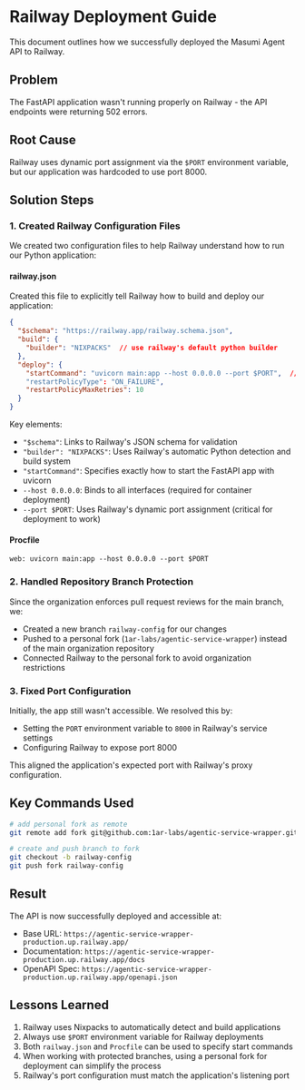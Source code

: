 # Railway Deployment Guide

This document outlines how we successfully deployed the Masumi Agent API to Railway.

## Problem
The FastAPI application wasn't running properly on Railway - the API endpoints were returning 502 errors.

## Root Cause
Railway uses dynamic port assignment via the `$PORT` environment variable, but our application was hardcoded to use port 8000.

## Solution Steps

### 1. Created Railway Configuration Files

We created two configuration files to help Railway understand how to run our Python application:

#### railway.json
Created this file to explicitly tell Railway how to build and deploy our application:
```json
{
  "$schema": "https://railway.app/railway.schema.json",
  "build": {
    "builder": "NIXPACKS"  // use railway's default python builder
  },
  "deploy": {
    "startCommand": "uvicorn main:app --host 0.0.0.0 --port $PORT",  // key: use $PORT variable
    "restartPolicyType": "ON_FAILURE",
    "restartPolicyMaxRetries": 10
  }
}
```

Key elements:
- `"$schema"`: Links to Railway's JSON schema for validation
- `"builder": "NIXPACKS"`: Uses Railway's automatic Python detection and build system
- `"startCommand"`: Specifies exactly how to start the FastAPI app with uvicorn
- `--host 0.0.0.0`: Binds to all interfaces (required for container deployment)
- `--port $PORT`: Uses Railway's dynamic port assignment (critical for deployment to work)

#### Procfile
```
web: uvicorn main:app --host 0.0.0.0 --port $PORT
```

### 2. Handled Repository Branch Protection

Since the organization enforces pull request reviews for the main branch, we:
- Created a new branch `railway-config` for our changes
- Pushed to a personal fork (`1ar-labs/agentic-service-wrapper`) instead of the main organization repository
- Connected Railway to the personal fork to avoid organization restrictions

### 3. Fixed Port Configuration

Initially, the app still wasn't accessible. We resolved this by:
- Setting the `PORT` environment variable to `8000` in Railway's service settings
- Configuring Railway to expose port 8000

This aligned the application's expected port with Railway's proxy configuration.

## Key Commands Used

```bash
# add personal fork as remote
git remote add fork git@github.com:1ar-labs/agentic-service-wrapper.git

# create and push branch to fork
git checkout -b railway-config
git push fork railway-config
```

## Result

The API is now successfully deployed and accessible at:
- Base URL: `https://agentic-service-wrapper-production.up.railway.app/`
- Documentation: `https://agentic-service-wrapper-production.up.railway.app/docs`
- OpenAPI Spec: `https://agentic-service-wrapper-production.up.railway.app/openapi.json`

## Lessons Learned

1. Railway uses Nixpacks to automatically detect and build applications
2. Always use `$PORT` environment variable for Railway deployments
3. Both `railway.json` and `Procfile` can be used to specify start commands
4. When working with protected branches, using a personal fork for deployment can simplify the process
5. Railway's port configuration must match the application's listening port